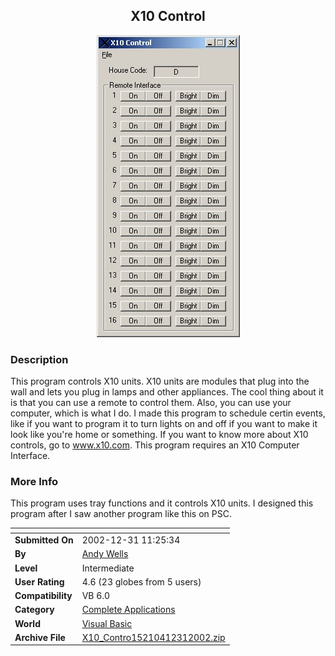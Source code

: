 ﻿<div align="center">

## X10 Control

<img src="PIC200212311232253757.jpg">
</div>

### Description

This program controls X10 units. X10 units are modules that plug into the wall and lets you plug in lamps and other appliances. The cool thing about it is that you can use a remote to control them. Also, you can use your computer, which is what I do. I made this program to schedule certin events, like if you want to program it to turn lights on and off if you want to make it look like you're home or something. If you want to know more about X10 controls, go to www.x10.com. This program requires an X10 Computer Interface.
 
### More Info
 
This program uses tray functions and it controls X10 units. I designed this program after I saw another program like this on PSC.


<span>             |<span>
---                |---
**Submitted On**   |2002-12-31 11:25:34
**By**             |[Andy Wells](https://github.com/Planet-Source-Code/PSCIndex/blob/master/ByAuthor/andy-wells.md)
**Level**          |Intermediate
**User Rating**    |4.6 (23 globes from 5 users)
**Compatibility**  |VB 6\.0
**Category**       |[Complete Applications](https://github.com/Planet-Source-Code/PSCIndex/blob/master/ByCategory/complete-applications__1-27.md)
**World**          |[Visual Basic](https://github.com/Planet-Source-Code/PSCIndex/blob/master/ByWorld/visual-basic.md)
**Archive File**   |[X10\_Contro15210412312002\.zip](https://github.com/Planet-Source-Code/andy-wells-x10-control__1-42031/archive/master.zip)








